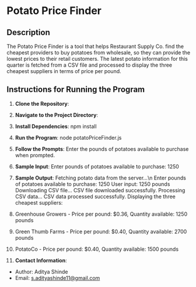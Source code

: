 # Potato Price Finder

## Description

The Potato Price Finder is a tool that helps Restaurant Supply Co. find the cheapest providers to buy potatoes from wholesale, so they can provide the lowest prices to their retail customers. The latest potato information for this quarter is fetched from a CSV file and processed to display the three cheapest suppliers in terms of price per pound.

## Instructions for Running the Program

1. **Clone the Repository**: 

2. **Navigate to the Project Directory**: 

3. **Install Dependencies**: npm install

4. **Run the Program**: node potatoPriceFinder.js


5. **Follow the Prompts**: 
Enter the pounds of potatoes available to purchase when prompted.

6. **Sample Input**: 
Enter pounds of potatoes available to purchase: 1250

7. **Sample Output**: 
Fetching potato data from the server...\n
Enter pounds of potatoes available to purchase: 1250
User input: 1250 pounds
Downloading CSV file...
CSV file downloaded successfully.
Processing CSV data...
CSV data processed successfully.
Displaying the three cheapest suppliers:
1. Greenhouse Growers - Price per pound: $0.36, Quantity available: 1250 pounds
2. Green Thumb Farms - Price per pound: $0.40, Quantity available: 2700 pounds
3. PotatoCo - Price per pound: $0.40, Quantity available: 1500 pounds

7. **Contact Information**:
- Author: Aditya Shinde
- Email: s.adityashinde11@gmail.com
